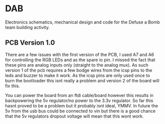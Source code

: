# DAB
Electronics schematics, mechanical design and code for the Defuse a Bomb team building activity.

## PCB Version 1.0
There are a few issues with the first version of the PCB, I used A7 and A6 for controlling the RGB LEDs and as the spare io pin. I missed the fact that these pins are analog inputs only (straight to the analog mux). As such version 1 of the pcb requires a few bodge wires from the icsp pins to the leds and buzzer to make it work. As the icsp pins are only used once to burn the bootloader this isnt really a problem and version 2 of the board will fix this. 

You can power the board from an ftdi cable/board however this results in backpowering the 5v regulator/no power to the 3.3v regulator. So far this hasnt proved to be a problem but it probably isnt ideal, YMMV. In future the 5v from the usb bus could be connected to vin but there is a good chance that the 5v regulators dropout voltage will mean that this wont work.

 

